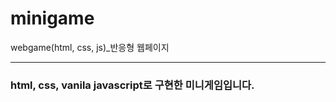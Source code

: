 # minigame
webgame(html, css, js)_반응형 웹페이지

<hr>

<h3>html, css, vanila javascript로 구현한 미니게임입니다. </h3>
